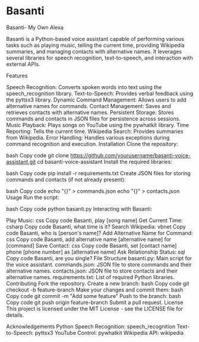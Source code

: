# Basanti
Basanti- My Own Alexa


Basanti is a Python-based voice assistant capable of performing various tasks such as playing music, telling the current time, providing Wikipedia summaries, and managing contacts with alternative names. It leverages several libraries for speech recognition, text-to-speech, and interaction with external APIs.

Features

Speech Recognition: Converts spoken words into text using the speech_recognition library.
Text-to-Speech: Provides verbal feedback using the pyttsx3 library.
Dynamic Command Management: Allows users to add alternative names for commands.
Contact Management: Saves and retrieves contacts with alternative names.
Persistent Storage: Stores commands and contacts in JSON files for persistence across sessions.
Music Playback: Plays songs on YouTube using the pywhatkit library.
Time Reporting: Tells the current time.
Wikipedia Search: Provides summaries from Wikipedia.
Error Handling: Handles various exceptions during command recognition and execution.
Installation
Clone the repository:

bash
Copy code
git clone https://github.com/yourusername/basanti-voice-assistant.git
cd basanti-voice-assistant
Install the required libraries:

bash
Copy code
pip install -r requirements.txt
Create JSON files for storing commands and contacts (if not already present):

bash
Copy code
echo "{}" > commands.json
echo "{}" > contacts.json
Usage
Run the script:

bash
Copy code
python basanti.py
Interacting with Basanti:

Play Music:
css
Copy code
Basanti, play [song name]
Get Current Time:
csharp
Copy code
Basanti, what time is it?
Search Wikipedia:
vbnet
Copy code
Basanti, who is [person's name]?
Add Alternative Name for Command:
css
Copy code
Basanti, add alternative name [alternative name] for [command]
Save Contact:
css
Copy code
Basanti, set [contact name] phone [phone number] as [alternative name]
Ask Relationship Status:
sql
Copy code
Basanti, are you single?
File Structure
basanti.py: Main script for the voice assistant.
commands.json: JSON file to store commands and their alternative names.
contacts.json: JSON file to store contacts and their alternative names.
requirements.txt: List of required Python libraries.
Contributing
Fork the repository.
Create a new branch:
bash
Copy code
git checkout -b feature-branch
Make your changes and commit them:
bash
Copy code
git commit -m "Add some feature"
Push to the branch:
bash
Copy code
git push origin feature-branch
Submit a pull request.
License
This project is licensed under the MIT License - see the LICENSE file for details.

Acknowledgements
Python Speech Recognition: speech_recognition
Text-to-Speech: pyttsx3
YouTube Control: pywhatkit
Wikipedia API: wikipedia

